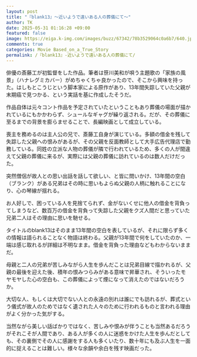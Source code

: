 ```yaml
---
layout: post
title: "『blank13』～近いようで遠いある人の葬儀にて～"
author: TK
date: 2025-05-31 01:16:28 +09:00
featured: false
image: https://eiga.k-img.com/images/buzz/67342/78b3529064c0a6b7/640.jpg
comments: true
categories: Movie Based_on_a_True_Story
permalink: /『blank13』-近いようで遠いある人の葬儀にて/
---
```


俳優の斎藤工が初監督をした作品。筆者は笹川美和が唄う主題歌の「家族の風景」（ハナレグミカバー）がめちゃくちゃ良かったので、そこから興味を持った。はしもとこうじという脚本家による原作があり、13年間失踪していた父親が末期癌で見つかる、という実話を基に作成したそうだ。

作品自体は元々コント作品を予定されていたということもあり葬儀の場面が描かれているにもかかわらず、シュールなギャグが繰り返される。だが、その葬儀に至るまでの背景を膨らませることで、長編映画として成立している。

喪主を務めるのは主人公の兄で、斎藤工自身が演じている。多額の借金を残して失踪した父親への恨みがあるが、その父親を反面教師として大手広告代理店で勤務している。同姓の立派な人物の葬儀が隣で行われているため、多くの人が間違えて父親の葬儀に来るが、実際には父親の葬儀に訪れているのは数人だけだった。

突然僧侶が故人との思い出話を話して欲しい、と皆に問いかけ、13年間の空白（ブランク）がある兄弟はその時に思いもよらぬ父親の人柄に触れることになり、心の琴線が揺れる。

お人好しで、困っている人を見捨てられず、金がないくせに他人の借金を背負ってしまうなど、数百万の借金を背負って失踪した父親をクズ人間だと思っていた兄弟二人はその理由に思いを馳せる。

タイトルのblank13はそのまま13年間の空白を表しているが、それに限らず多くの情報は語られることなく物語は終わる。父親が13年間で何をしていたのか、一端は感じ取れるが詳細は不明なまま。借金を背負った理由などもわからないままだ。

母親と二人の兄弟が苦しみながら人生を歩んだことは兄弟目線で描かれるが、父親の最後を迎えた後、積年の恨みつらみがある意味で昇華され、そういったモヤモヤした心の空白も、この葬儀によって煙になって消えたのではないだろうか。

大切な人、もしくは大切でない人との永遠の別れは誰にでも訪れるが、葬式という儀式が故人のためではなく遺された人々のために行われるものと言われる理由がよく分かった気がする。

当然ながら美しい話ばかりではなく、苦しみや恨みが伴うことも当然あるだろうがそれこそが人間であり、ある人が多くの人に迷惑をかけた人生を歩んだとしても、その裏側でその人に感謝をする人も多くいたり、数十年にも及ぶ人生を一面的に捉えることは難しい。様々な余韻や余白を残す映画だった。